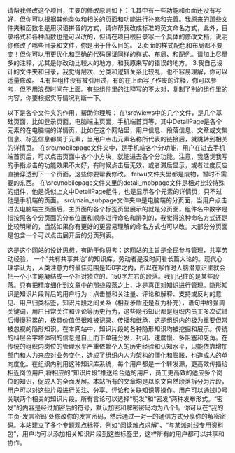



请帮我修改这个项目，主要的修改原则如下：
1.其中有一些功能和页面还没有写好，但你可以根据其他类似和相关的页面和功能进行补充和完善。我原来的那些文件夹和函数名是用汉语拼音的方式，请你帮我改成标准的英文命名方式，此外，目录格式和各种函数也是可以改的，但请在项目根目录写一个具体的修改文档，说明你修改了哪些目录和文件，你是出于什么目的。
2.页面的样式配色和布局都不要变！但你可以用更优化和正确的代码保证同样的样式、布局、和配色。请加上尽量多的注释，尤其是你改动比较大的地方，和我原来写的错误的地方。
3.我自己设计的文件夹和目录，我觉得层次、分类和逻辑关系比较乱，也不容易理解，你可以适量修改。
4.有些组件没有被引用过，有的在上面写了作废的注释，你可以参考，但不用浪费时间在上面。有些组件里的注释写的不太对，复制了别的组件里的内容，你要根据实际情况判断一下。

以下是各个文件夹的作用，帮助你理解：
在\src\views中的几个文件，是几个基础页面，比如登录页面，电脑端主页面，手机端首页等，其中DetailPage是各个元素的在电脑端的详情页，比如在这个网站里，用户信息、段落信息、文章或文集信息、标签信息都属于元素，当用户点击元素名称所代表的链接后，就跳转到相关的详情页。
在src\mobilepage文件夹中，是手机端各个分功能，用户在进去手机端首页后，可以点击页面中各个小方块，就能进去各个分功能。注意，我感觉我写的手指点击的功能效果不太好，有时候点击后无效，或者滞后显示，或者过度反应直接穿透到下一个页面，这些你要帮我修改。
feiwu文件夹里都是废物，暂时不需要的东西。
在\src\mobilepage文件夹里的detail_mobpage文件是相对比较特殊的组件，他是类似上文中DetailPage组件，也是显示各个元素的详情页，只不过他是手机端的页面。
src\main_subpage文件夹中是电脑端的分页面，当用户点击进去电脑端主页面后，主页面的各个标签页里展示的就是分页面，组件名中数字是指按照各个分页面的分布位置和顺序进行命名和排列的，我觉得这种命名方式还是比较明晰的，当然如果你有更好的更容易理解的命名方式也可以改。大部分分页面是包含一个可以点击展开后的分页列表。


这是这个网站的设计思想，有助于你思考：这网站的主旨是全民参与管理，共享劳动经验， 一个“共有共享共治”的知识库。劳动者是没时间看长篇大论的。现代心理学认为，人类注意力的最佳范围是150字之内，所以在写作时人脑潜意识里就会把一个小主题凝结成一个相对独立的、150字左右的段落。我们记住的是某些段落。只有把精度细化到文章中的那些段落之上，才是真正对知识进行管理。隐形知识是知识片段背后的用户行为：点击量和关注量、评论和解释、支持或反对的意见、用户归类标签，知识片段之间关系（相互矛盾还是互为补充），语句中的强调关键词，用户日常关注和评论等历史行为，这些隐形知识都是组织内员工多次试错后慢慢积累的，极具价值但很难被记录、传播和继承，这是组织内的极为重要但常被忽视的隐形知识。在本网站中，知识片段的各种隐形知识均被挖掘和展示。传统的科层金字塔体制的信息是自上而下单链分发，封闭、速度慢、多阻塞和死角。在传统的组织内岗位的管理水平严重依赖个人的历史经验和认知水平，只能依靠增加部门和人力来应对业务变化，造成了组织内人力架构的僵化和膨胀，也造成人的单向度化。在组织内利用这种知识库系统，每个用户都是一个转发源，更高效传播给相近岗位用户,将相应的“知识片段”推送给合适的用户，员工更高效的适应多个岗位的知识，促成人的全面发展。本站所有的文章均是以原文自然段落拆分为片段，用户可以对这些片段进行关注、分享、评论和关联知识等操作。用户可以通过ID号关联两个相关的知识片段。所有言论可以选择“明发”和“密发”两种发布形式。“密发”的内容是经过加密后的符号，默认加密和解密密码均为八个1。你可以在“我的主页-发言密码‘处修改你的发言密码，然后通过一对一的通信方式分享你的解密密码。本站建立了多个专题观点标签，例如“阅读难点求解”、“与某派对线专用资料包”，用户均可以添加相关知识片段到这些标签里，这样所有的用户都可以共享和协作。
